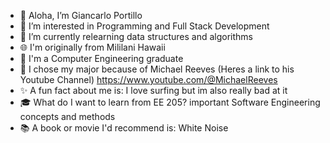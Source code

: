 - 👋 Aloha, I’m Giancarlo Portillo
- 👀 I’m interested in Programming and Full Stack Development
- 🌱 I’m currently relearning data structures and algorithms
- 🌐 I'm originally from Mililani Hawaii
- 📓 I'm a Computer Engineering graduate
- 🍎 I chose my major because of Michael Reeves (Heres a link to his Youtube Channel) https://www.youtube.com/@MichaelReeves 
- ✨ A fun fact about me is: I love surfing but im also really bad at it
- 🎓 What do I want to learn from EE 205?  important Software Engineering concepts and methods
- 📚 A book or movie I'd recommend is: White Noise
